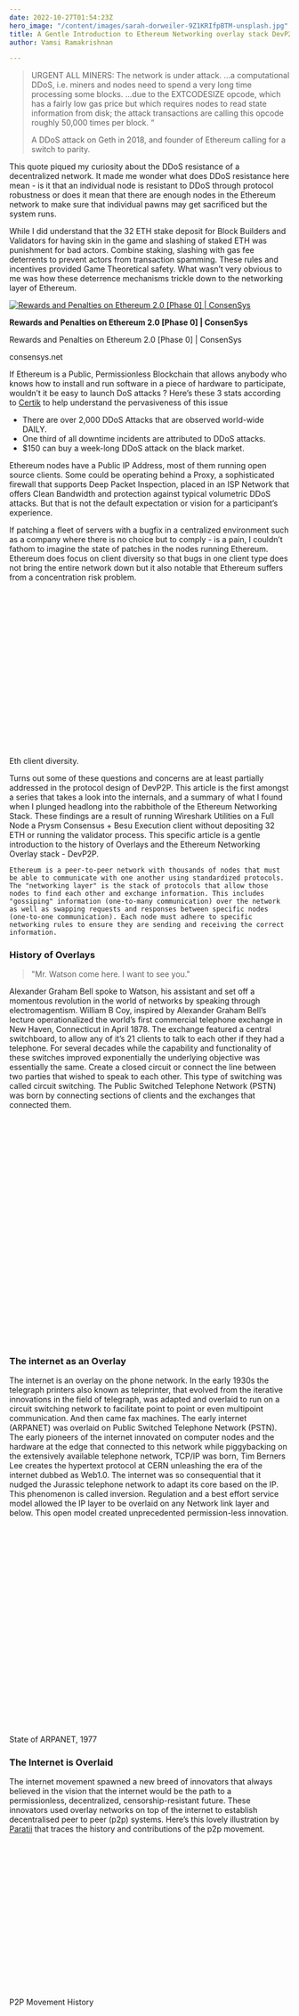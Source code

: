```yaml
---
date: 2022-10-27T01:54:23Z
hero_image: "/content/images/sarah-dorweiler-9Z1KRIfpBTM-unsplash.jpg"
title: A Gentle Introduction to Ethereum Networking overlay stack DevP2P
author: Vamsi Ramakrishnan

---
```


> URGENT ALL MINERS: The network is under attack. …a computational DDoS, i.e. miners and nodes need to spend a very long time processing some blocks. …due to the EXTCODESIZE opcode, which has a fairly low gas price but which requires nodes to read state information from disk; the attack transactions are calling this opcode roughly 50,000 times per block. “
>
> A DDoS attack on Geth in 2018, and founder of Ethereum calling for a switch to parity.

This quote piqued my curiosity about the DDoS resistance of a decentralized network. It made me wonder what does DDoS resistance here mean - is it that an individual node is resistant to DDoS through protocol robustness or does it mean that there are enough nodes in the Ethereum network to make sure that individual pawns may get sacrificed but the system runs.

While I did understand that the 32 ETH stake deposit for Block Builders and Validators for having skin in the game and slashing of staked ETH was punishment for bad actors. Combine staking, slashing with gas fee deterrents to prevent actors from transaction spamming. These rules and incentives provided Game Theoretical safety. What wasn’t very obvious to me was how these deterrence mechanisms trickle down to the networking layer of Ethereum.

[![Rewards and Penalties on Ethereum 2.0 \[Phase 0\] | ConsenSys](https://cdn.consensys.net/uploads/2020/03/21102225/ImagefromiOS.jpg)](https://consensys.net/blog/codefi/rewards-and-penalties-on-ethereum-20-phase-0/)

**Rewards and Penalties on Ethereum 2.0 \[Phase 0\] | ConsenSys**

Rewards and Penalties on Ethereum 2.0 \[Phase 0\] | ConsenSys

consensys.net

If Ethereum is a Public, Permissionless Blockchain that allows anybody who knows how to install and run software in a piece of hardware to participate, wouldn’t it be easy to launch DoS attacks ? Here’s these 3 stats according to [Certik](https://certik.medium.com/what-is-a-ddos-attack-how-can-it-affect-crypto-4f62cc1cad8c) to help understand the pervasiveness of this issue

* There are over 2,000 DDoS Attacks that are observed world-wide DAILY.
* One third of all downtime incidents are attributed to DDoS attacks.
* $150 can buy a week-long DDoS attack on the black market.

Ethereum nodes have a Public IP Address, most of them running open source clients. Some could be operating behind a Proxy, a sophisticated firewall that supports Deep Packet Inspection, placed in an ISP Network that offers Clean Bandwidth and protection against typical volumetric DDoS attacks. But that is not the default expectation or vision for a participant’s experience.

If patching a fleet of servers with a bugfix in a centralized environment such as a company where there is no choice but to comply - is a pain, I couldn’t fathom to imagine the state of patches in the nodes running Ethereum. Ethereum does focus on client diversity so that bugs in one client type does not bring the entire network down but it also notable that Ethereum suffers from a concentration risk problem.

![](data:image/svg+xml,%3csvg%20xmlns=%27http://www.w3.org/2000/svg%27%20version=%271.1%27%20width=%272116%27%20height=%271190%27/%3e)![Eth client diversity. ](data:image/gif;base64,R0lGODlhAQABAIAAAAAAAP///yH5BAEAAAAALAAAAAABAAEAAAIBRAA7)

Eth client diversity.

Turns out some of these questions and concerns are at least partially addressed in the protocol design of DevP2P. This article is the first amongst a series that takes a look into the internals, and a summary of what I found when I plunged headlong into the rabbithole of the Ethereum Networking Stack. These findings are a result of running Wireshark Utilities on a Full Node a Prysm Consensus + Besu Execution client without depositing 32 ETH or running the validator process. This specific article is a gentle introduction to the history of Overlays and the Ethereum Networking Overlay stack - DevP2P.

    Ethereum is a peer-to-peer network with thousands of nodes that must be able to communicate with one another using standardized protocols. The "networking layer" is the stack of protocols that allow those nodes to find each other and exchange information. This includes "gossiping" information (one-to-many communication) over the network as well as swapping requests and responses between specific nodes (one-to-one communication). Each node must adhere to specific networking rules to ensure they are sending and receiving the correct information.
    

### History of Overlays

> "Mr. Watson come here. I want to see you."

Alexander Graham Bell spoke to Watson, his assistant and set off a momentous revolution in the world of networks by speaking through electromagentism. William B Coy, inspired by Alexander Graham Bell’s lecture operationalized the world’s first commercial telephone exchange in New Haven, Connecticut in April 1878. The exchange featured a central switchboard, to allow any of it’s 21 clients to talk to each other if they had a telephone. For several decades while the capability and functionality of these switches improved exponentially the underlying objective was essentially the same. Create a closed circuit or connect the line between two parties that wished to speak to each other. This type of switching was called circuit switching. The Public Switched Telephone Network (PSTN) was born by connecting sections of clients and the exchanges that connected them.

![](data:image/svg+xml,%3csvg%20xmlns=%27http://www.w3.org/2000/svg%27%20version=%271.1%27%20width=%271240%27%20height=%27994%27/%3e)![](data:image/gif;base64,R0lGODlhAQABAIAAAAAAAP///yH5BAEAAAAALAAAAAABAAEAAAIBRAA7)

### The internet as an Overlay

The internet is an overlay on the phone network. In the early 1930s the telegraph printers also known as teleprinter, that evolved from the iterative innovations in the field of telegraph, was adapted and overlaid to run on a circuit switching network to facilitate point to point or even multipoint communication. And then came fax machines. The early internet (ARPANET) was overlaid on Public Switched Telephone Network (PSTN). The early pioneers of the internet innovated on computer nodes and the hardware at the edge that connected to this network while piggybacking on the extensively available telephone network, TCP/IP was born, Tim Berners Lee creates the hypertext protocol at CERN unleashing the era of the internet dubbed as Web1.0. The internet was so consequential that it nudged the Jurassic telephone network to adapt its core based on the IP. This phenomenon is called inversion. Regulation and a best effort service model allowed the IP layer to be overlaid on any Network link layer and below. This open model created unprecedented permission-less innovation.

![](data:image/svg+xml,%3csvg%20xmlns=%27http://www.w3.org/2000/svg%27%20version=%271.1%27%20width=%271000%27%20height=%27716%27/%3e)![State of ARPANET, 1977](data:image/gif;base64,R0lGODlhAQABAIAAAAAAAP///yH5BAEAAAAALAAAAAABAAEAAAIBRAA7)

State of ARPANET, 1977

### The Internet is Overlaid

The internet movement spawned a new breed of innovators that always believed in the vision that the internet would be the path to a permissionless, decentralized, censorship-resistant future. These innovators used overlay networks on top of the internet to establish decentralised peer to peer (p2p) systems. Here’s this lovely illustration by [Paratii](https://medium.com/paratii) that traces the history and contributions of the p2p movement.

![](data:image/svg+xml,%3csvg%20xmlns=%27http://www.w3.org/2000/svg%27%20version=%271.1%27%20width=%271400%27%20height=%27735%27/%3e)![P2P Movement History](data:image/gif;base64,R0lGODlhAQABAIAAAAAAAP///yH5BAEAAAAALAAAAAABAAEAAAIBRAA7)

P2P Movement History

![](data:image/svg+xml,%3csvg%20xmlns=%27http://www.w3.org/2000/svg%27%20version=%271.1%27%20width=%27566%27%20height=%27691%27/%3e)![Example of an overlay network](data:image/gif;base64,R0lGODlhAQABAIAAAAAAAP///yH5BAEAAAAALAAAAAABAAEAAAIBRAA7)

Example of an overlay network

### The structure of the Ethereum Overlay Network

The Ethereum overlay network is built on both TCP and UDP. Not very different from how we use DNS over UDP to discover the address of the server, and TCP / TLS / HTTP for client server communication,

DNSSEC adds a layer of security by adding cryptographic signatures to existing DNS records, and TLS allows for Perfect Forward Secrecy in communication over an insecure channel namely the internet, Ethereum uses ECIES for communication and Bonding during discovery in clever ways to establish the same outcome without a central / centralised certificate authority.

    UDP for discovery
    TCP for everything else
    

![](data:image/svg+xml,%3csvg%20xmlns=%27http://www.w3.org/2000/svg%27%20version=%271.1%27%20width=%271640%27%20height=%271177%27/%3e)![](data:image/gif;base64,R0lGODlhAQABAIAAAAAAAP///yH5BAEAAAAALAAAAAABAAEAAAIBRAA7)

How does discovery work

    1. Ping Pong and Bonding over UDP
    2. Secured key exchange using ECIES on RLPX on TCP
    3. Find Neighbours and Get List of Neighbours
    4. Iterate over list of nodes and progress 
    

![](data:image/svg+xml,%3csvg%20xmlns=%27http://www.w3.org/2000/svg%27%20version=%271.1%27%20width=%271640%27%20height=%271273%27/%3e)![](data:image/gif;base64,R0lGODlhAQABAIAAAAAAAP///yH5BAEAAAAALAAAAAABAAEAAAIBRAA7)

### Standing on the shoulders of Giants

The overlay network of Ethereum DevP2P borrows heavily from several innovations that occured in adjacencies such as

* Public-Key Encryption ( PKE ) & Elliptic Curve Cryptography ( ECC )
* Kademlia Distributed Hash Tables ( k-DHT )
* TCP / IP

    
    +----------------------+------------------------------------------+
    | Foundational Element |                 Purpose                  |
    +----------------------+------------------------------------------+
    | PKE & ECC            | Addressing Scheme & Secure communication |
    | K- DHT               | Node discovery & Bootstrapping           |
    | TCP/IP               | Permissionless innovation                |
    +----------------------+------------------------------------------+
    

### PKE & ECC

The first step towards participation is communication is discovery and the first step towards discovery is having a unique identifier / address. Ethereum Nodes can have addresses thanks to public key cryptography. Ethereum uses elliptic key cryptography for its

* Addressing system
* Secure P2P communications

### Addressing System

Ethereum’s overlay network has to be self organising from an addressing perspective.

* There is no central coordinating entity that should control who gets what address and how the network gets organised,
* Has to consider a large enough to accommodate enough types of actors ( Wallets, Nodes, Smart Contracts etc.)
* Collision resistant and governed by randomness - the chance that 2 people at any given point in time will not get to the same address

### Encryption

While the earliest known forms of encryption have been around since Caesar’s time known as Caesar’s cipher, encryption and secure communication always warranted preshared secrets. Which means the two parties or multiple parties that needed to communicate had to have a pre-established secure channel that facilitate secure exchange. This was the Achilles heel. The idea of public key cryptography changed all of that and was revolutionised by Martin Hellman, Whittfield Diffie and Ralph Merkel in 1976 at Stanford while they theorized about the Knapsack problem.

![](data:image/svg+xml,%3csvg%20xmlns=%27http://www.w3.org/2000/svg%27%20version=%271.1%27%20width=%27850%27%20height=%27344%27/%3e)![Knapsack problem theorized by Diffie, Hellman & Merkel](data:image/gif;base64,R0lGODlhAQABAIAAAAAAAP///yH5BAEAAAAALAAAAAABAAEAAAIBRAA7)

Knapsack problem theorized by Diffie, Hellman & Merkel

While Elliptic Curves have fascinated humankind since 2nd Century AD, first officially described by Diophantus - known as diophantine equations, Fermat’s last theorem. Despite studying them for 2 Millenia, we found mainstream use for Elliptic curves in cryptography in 1985 when Victor Miller and Neal Koblitz introduced Elliptic Key Cryptography.

    y^2 = x^3 + ax + b (mod p) 
    

The curve behind all the magic

### Why not RSA or something else ?

To understand this in terms of intuition lenstra, a researcher introduced this concept of expressing effort to break security in terms of energy / computational cycles required to do so.

> Breaking a 228-bit RSA key requires less energy to than it takes to boil a teaspoon of water. But breaking a 228-bit elliptic curve key requires enough energy to boil all the water on earth. For this level of security with RSA, you’d need 10x the bit length.

![](data:image/svg+xml,%3csvg%20xmlns=%27http://www.w3.org/2000/svg%27%20version=%271.1%27%20width=%271640%27%20height=%27728%27/%3e)![Intuitive Security Levels](data:image/gif;base64,R0lGODlhAQABAIAAAAAAAP///yH5BAEAAAAALAAAAAABAAEAAAIBRAA7)

Intuitive Security Levels

### Multiple ways of visualizing Key and Node address Generation

A visualisation of the geometry of how the key-pair generation happens

1. Arbitrary / Random 256 bit number from some RNG or PRNG
2. Use that to multiply the base point of Gx and Gy (x,y) coordinates defined by the secp256 k1 curve
3. Get the Public Key (x,y) on the curve.
4. Extract 20 bytes from the public key to get the node address.

![](data:image/svg+xml,%3csvg%20xmlns=%27http://www.w3.org/2000/svg%27%20version=%271.1%27%20width=%271639%27%20height=%271546%27/%3e)![Elliptic curve geometry](data:image/gif;base64,R0lGODlhAQABAIAAAAAAAP///yH5BAEAAAAALAAAAAABAAEAAAIBRAA7)

Elliptic curve geometry

If we had to write program to perform this for us, how would it look ?

![](data:image/svg+xml,%3csvg%20xmlns=%27http://www.w3.org/2000/svg%27%20version=%271.1%27%20width=%271640%27%20height=%271885%27/%3e)![Programmatic implementation of Keypair generation](data:image/gif;base64,R0lGODlhAQABAIAAAAAAAP///yH5BAEAAAAALAAAAAABAAEAAAIBRAA7)

Programmatic implementation of Keypair generation

The node address is 20 bytes / 160 Bits long (extracted from the public key)

* The public key itself if 512 bits / 64 bytes long
* The private key is 256 bits / 32 bytes long

  The Node Address space is a 160 bit address space meaning there could be all of 2^160 addresses (including smart contracts, wallets and nodes).

### How do nodes securely communicate with each other

Over and above encryption, signatures have been an essential part of ensuring that a sender cannot deny sending a message, given a private key is kept secret. Signatures give reasons for the receiver to believe the data was sent by sender and only the sender.

    +-------------------+------------+
    |      Outcome      | Technique  |
    +-------------------+------------+
    | Authenticity      | Signatures |
    | Non-repudiability | Signatures |
    +-------------------+------------+
    

2 phase system. There’s signing which the sender does and verifying the signature which the receiver does.The packets are dropped if the signature is invalid.

    Sign = Signature Fn ( Kpriv, Hash Fn( Kpub, MsgType, Msg ) )
    

![](data:image/svg+xml,%3csvg%20xmlns=%27http://www.w3.org/2000/svg%27%20version=%271.1%27%20width=%271640%27%20height=%272360%27/%3e)![Cryptographic Signing process of Payload](data:image/gif;base64,R0lGODlhAQABAIAAAAAAAP///yH5BAEAAAAALAAAAAABAAEAAAIBRAA7)

Cryptographic Signing process of Payload

    Kpub = Erecover ( Sign )
    isValid = Validation Fn ( Kpub, Sign ) 
    

### Packet Structure

All UDP packets used for discovery follow the structure described here. About 98 bytes are used for Packet integrity, Packet authenticity and packet Identification followed by the data payload of arbitrary length that is RLP encoded ( `parlance to json serialization and deserialization` )

![](data:image/svg+xml,%3csvg%20xmlns=%27http://www.w3.org/2000/svg%27%20version=%271.1%27%20width=%271640%27%20height=%271519%27/%3e)![](data:image/gif;base64,R0lGODlhAQABAIAAAAAAAP///yH5BAEAAAAALAAAAAABAAEAAAIBRAA7)

For example ping contains the following fields

    1. From Node ( IP, TCP Port, UDP port )
    2. To Node ( IP, TCP Port, UDP Port ) 
    3. RLP version 
    

### Kademlia Distributed Hash Table

The Kademlia DHT was adapted to be used in Ethereum for addressing only as it is not a content storage p2p network because of a few properties

    1. O Log (n) search complexity
    2. XOR distance metric 
    3. Fixed size routing Tables
    

**OLog(n) Search Complexity**

![](data:image/svg+xml,%3csvg%20xmlns=%27http://www.w3.org/2000/svg%27%20version=%271.1%27%20width=%27730%27%20height=%27389%27/%3e)![](data:image/gif;base64,R0lGODlhAQABAIAAAAAAAP///yH5BAEAAAAALAAAAAABAAEAAAIBRAA7)

**XOR distance metric logic**

XOR is a good distance measurement metric as it allows for some important properties. If there are 2 nodes (A,B) that have random addresses, the XOR distance between A,B is the same as B,A. The distance to itself is 0, if A is not equal to B then the distance is non-zero, it also satisfies something known as triangle inequality metric. Which states that for a third non-zero point C , the sum of distance between A,B and B,C is always greater than A,C.

![](data:image/svg+xml,%3csvg%20xmlns=%27http://www.w3.org/2000/svg%27%20version=%271.1%27%20width=%271640%27%20height=%272360%27/%3e)![](data:image/gif;base64,R0lGODlhAQABAIAAAAAAAP///yH5BAEAAAAALAAAAAABAAEAAAIBRAA7)

**Routing Table**

The address space is 160 bits, and each bucket corresponds to nodes that share the one bit value from LSB all the way to MSB, with a list of nodes in each bucket that have similar XOR distances. Assume that the node address is `11………1`. Each bucket will have a sorted list of nodes last responded and duration of time a given node is present in the routing table. The `Ethereum` clients may limit the maximum number of peers and also the discV5 implementation keeps exactly 16 nodes per bucket sorted.

![](data:image/svg+xml,%3csvg%20xmlns=%27http://www.w3.org/2000/svg%27%20version=%271.1%27%20width=%271606%27%20height=%271721%27/%3e)![](data:image/gif;base64,R0lGODlhAQABAIAAAAAAAP///yH5BAEAAAAALAAAAAABAAEAAAIBRAA7)

### ECIES Key Exchange

ECIES stands for `Elliptic Curve Integrated Encryption Scheme` is a part of a family of encryption systems called `integrated encryption scheme.`It builds on top of `Diffie Hellman exchange` the concept is quite simple, both Alice and Bob derive a common key without needing to share any information over an insecure channel.

![](data:image/svg+xml,%3csvg%20xmlns=%27http://www.w3.org/2000/svg%27%20version=%271.1%27%20width=%271803%27%20height=%271288%27/%3e)![ECIES Explanation](data:image/gif;base64,R0lGODlhAQABAIAAAAAAAP///yH5BAEAAAAALAAAAAABAAEAAAIBRAA7)

ECIES Explanation

### Where does the overlay network reside

Every active participant in Ethereum that runs a node of any kind ( Light , Full, Archival, Validator, Relayer ) or any other types of nodes that could arise in the future, must run clients. Almost all the specifications of Ethereum foundation are codified as implementations in these clients. The clients are open sourced so anyone is free to modify and create their own version of the client. The overlay network DevP2P is a part of the client(s). So when you install the client binaries in a virtual machine and start the process, the nodes start communicating with other nodes after following a series of steps. Some notes on what are the components that actually make up an Ethereum node. Unlike a typical client server network, Ethereum’s p2p network has a client client network where all clients of a given type are born equal and build their reputation based on the time and behaviour in the network.

![](data:image/svg+xml,%3csvg%20xmlns=%27http://www.w3.org/2000/svg%27%20version=%271.1%27%20width=%271640%27%20height=%271061%27/%3e)![](data:image/gif;base64,R0lGODlhAQABAIAAAAAAAP///yH5BAEAAAAALAAAAAABAAEAAAIBRAA7)

![](data:image/svg+xml,%3csvg%20xmlns=%27http://www.w3.org/2000/svg%27%20version=%271.1%27%20width=%271640%27%20height=%272360%27/%3e)![](data:image/gif;base64,R0lGODlhAQABAIAAAAAAAP///yH5BAEAAAAALAAAAAABAAEAAAIBRAA7)

### How does all of this come together

Some of the constructs deeply embedded in the protocol design makes Ethereum network and even an individual node decently resistant to basic attacks like eclipse, Sybil etc. Even volumetric DDoS attacks if the packets get dropped in the TCP stack, reduces the impact on the application. Of course this is far from perfect.

    1. Eth clients reached out to hardcoded bootstrap node run by eth foundation 
    2. Eth clients bond with bootstrap node to get peers
    3. Eth clients ping/ping with multiple peers to sync with the chain
    4. The consensus client and execution client have their own p2p overlay networks
    5. Node IDs can be different, ENRs are different between consensus and execution clients 
    6. Without a signed Ping / Pong Bonding your packets will be dropped
    7. All further find nodes and enumeration happens after ECIES key exchange which means arbitrary packet floods will get dropped
    8. Every k-bucket has a max of 16 nodes as peers and limited by max peers parameter in the config file of the client
    9. This list is again sorted based on time on node’s routing table and time to respond. 
    

![](data:image/svg+xml,%3csvg%20xmlns=%27http://www.w3.org/2000/svg%27%20version=%271.1%27%20width=%271640%27%20height=%271054%27/%3e)![Eth Overlay State Diagram](data:image/gif;base64,R0lGODlhAQABAIAAAAAAAP///yH5BAEAAAAALAAAAAABAAEAAAIBRAA7)

Eth Overlay State Diagram

## Further Reading

[![pydevp2p/discovery.py at develop · ethereum/pydevp2p](https://opengraph.githubassets.com/7aedeeae5a71f043f3a177ebbe02e72d161eab2691a3fba1a5d230d7ad593667/ethereum/pydevp2p)](https://github.com/ethereum/pydevp2p/blob/develop/devp2p/discovery.py)

**pydevp2p/discovery.py at develop · ethereum/pydevp2p**

Python Implementation of the Ethereum P2P stack. Contribute to ethereum/pydevp2p development by creating an account on GitHub.

github.com

[![The Wonderful World of Elliptic Curve Cryptography](https://miro.medium.com/max/1160/1*fN1sBKNvVScvbpEFwyZR0Q.png)](https://medium.com/coinmonks/the-wonderful-world-of-elliptic-curve-cryptography-b7784acdef50)

**The Wonderful World of Elliptic Curve Cryptography**

Introduction

medium.com

[![Ethereum: Signing and Validating](https://miro.medium.com/max/1152/1*aiTPFO7COzuOlxcHbMVYtw.png)](https://medium.com/@angellopozo/ethereum-signing-and-validating-13a2d7cb0ee3)

**Ethereum: Signing and Validating**

A core primitive of Ethereum and other cryptocurrencies is the ability to sign data that can be verified by anyone. This powers the…

medium.com

[![A Brief History of P2P Content Distribution, in 10 Major Steps](https://miro.medium.com/focal/1200/632/51/50/1*qNZwhkmhcqXyRVpFJ1qG5A.jpeg)](https://medium.com/paratii/a-brief-history-of-p2p-content-distribution-in-10-major-steps-6d6733d25122)

**A Brief History of P2P Content Distribution, in 10 Major Steps**

Peer to peer networks build upon decades of cryptographic research and battleground experimentation. It’s tough for any particular…

medium.com

[**9.4 Overlay Networks — Computer Networks: A Systems Approach Version 6.2-dev documentation**](https://book.systemsapproach.org/applications/overlays.html#peer-to-peer-networks)

book.systemsapproach.org

[![Dissecting the Ethereum Networking Stack: Node Discovery](https://miro.medium.com/max/1200/1*tyE85u1O_-srtgbbe0EQtA.png)](https://medium.com/@saibalaji4/dissecting-the-ethereum-networking-stack-node-discovery-4b3f7895f83f)

**Dissecting the Ethereum Networking Stack: Node Discovery**

In the last few days, I got a chance to spin up a Eth2 validator node and dive into the depths of the Ethereum N/w stack using some…

medium.com

[**Elliptic Curve Digital Signature Algorithm Explained | Maxim**](https://www.maximintegrated.com/en/design/technical-documents/tutorials/5/5767.html)

Find a great guide to explain the Fundamentals of an Elliptic Curve Digital Signature Algorithm Authentication System from Maxim Integrated. Learn more today.

www.maximintegrated.com